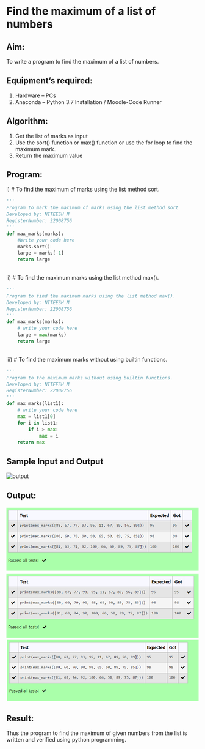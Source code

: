 # Find the maximum of a list of numbers
## Aim:
To write a program to find the maximum of a list of numbers.
## Equipment’s required:
1.	Hardware – PCs
2.	Anaconda – Python 3.7 Installation / Moodle-Code Runner
## Algorithm:
1.	Get the list of marks as input
2.	Use the sort() function or max() function or use the for loop to find the maximum mark.
3.	Return the maximum value
## Program:

i)	# To find the maximum of marks using the list method sort.
```Python
''' 
Program to mark the maximum of marks using the list method sort
Developed by: NITEESH M
RegisterNumber: 22008756
'''
def max_marks(marks):
    #Write your code here
    marks.sort()
    large = marks[-1]
    return large
    
```

ii)	# To find the maximum marks using the list method max().
```Python
''' 
Program to find the maximum marks using the list method max().
Developed by: NITEESH M
RegisterNumber: 22008756
'''
def max_marks(marks):
    # write your code here
    large = max(marks)
    return large
    
```

iii) # To find the maximum marks without using builtin functions.
```Python
''' 
Program to the maximum marks without using builtin functions.
Developed by: NITEESH M
RegisterNumber: 22008756
'''
def max_marks(list1):
    # write your code here
    max = list1[0]
    for i in list1:
        if i > max:
            max = i
    return max        

```
## Sample Input and Output
![output](./img/max_marks1.jpg) 

## Output:
![eig](output1.png)
![eig](output2.png)
![eig](output3.png)

## Result:
Thus the program to find the maximum of given numbers from the list is written and verified using python programming.
